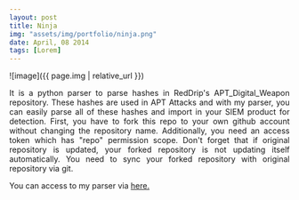 ```yaml
---
layout: post
title: Ninja
img: "assets/img/portfolio/ninja.png"
date: April, 08 2014
tags: [Lorem]
---
```


![image]({{ page.img | relative_url }})



<p align="justify">It is a python parser to parse hashes in RedDrip's APT_Digital_Weapon repository. These hashes are used in APT Attacks and with my parser, you can easily parse all of these hashes and import in your SIEM product for detection. First, you have to fork this repo to your own github account without changing the repository name. Additionally, you need an access token which has "repo" permission scope. Don't forget that if original repository is updated, your forked repository is not updating itself automatically. You need to sync your forked repository with original repository via git.</p>

You can access to my parser via [here.][repo]

[repo]: https://github.com/batuhankutluca/Github-APT-Repo-Hash-Collector
